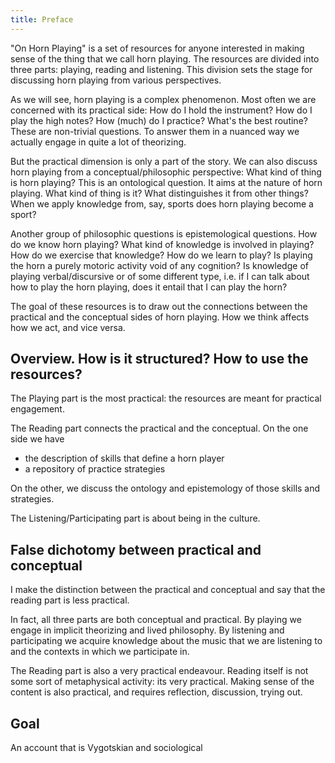 ```yaml
---
title: Preface
---
```


"On Horn Playing" is a set of resources for anyone interested in making sense of the thing that we call horn playing. The resources are divided into three parts: playing, reading and listening. This division sets the stage for discussing horn playing from various perspectives.

As we will see, horn playing is a complex phenomenon. Most often we are concerned with its practical side: How do I hold the instrument? How do I play the high notes? How (much) do I practice? What's the best routine? These are non-trivial questions. To answer them in a nuanced way we actually engage in quite a lot of theorizing.

But the practical dimension is only a part of the story. We can also discuss horn playing from a conceptual/philosophic perspective: What kind of thing is horn playing? This is an ontological question. It aims at the nature of horn playing. What kind of thing is it? What distinguishes it from other things? When we apply knowledge from, say, sports does horn playing become a sport?

Another group of philosophic questions is epistemological questions. How do we know horn playing? What kind of knowledge is involved in playing? How do we exercise that knowledge? How do we learn to play? Is playing the horn a purely motoric activity void of any cognition? Is knowledge of playing verbal/discursive or of some different type, i.e. if I can talk about how to play the horn playing, does it entail that I can play the horn?

The goal of these resources is to draw out the connections between the practical and the conceptual sides of horn playing. How we think affects how we act, and vice versa.

## Overview. How is it structured? How to use the resources?



The Playing part is the most practical: the resources are meant for practical engagement.

The Reading part connects the practical and the conceptual. On the one side we have
- the description of skills that define a horn player
- a repository of practice strategies

On the other, we discuss the ontology and epistemology of those skills and strategies.

The Listening/Participating part is about being in the culture.

## False dichotomy between practical and conceptual

I make the distinction between the practical and conceptual and say that the reading part is less practical.

In fact, all three parts are both conceptual and practical. By playing we engage in implicit theorizing and lived philosophy. By listening and participating we acquire knowledge about the music that we are listening to and the contexts in which we participate in.

The Reading part is also a very practical endeavour. Reading itself is not some sort of metaphysical activity: its very practical. Making sense of the content is also practical, and requires reflection, discussion, trying out.




## Goal

An account that is Vygotskian and sociological
